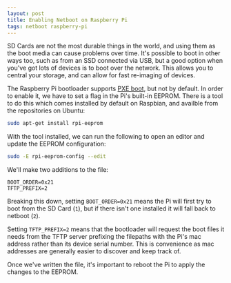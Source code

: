 ```yaml
---
layout: post
title: Enabling Netboot on Raspberry Pi
tags: netboot raspberry-pi
---
```


SD Cards are not the most durable things in the world, and using them as the boot media can cause problems over time. It's possible to boot in other ways too, such as from an SSD connected via USB, but a good option when you've got lots of devices is to boot over the network. This allows you to central your storage, and can allow for fast re-imaging of devices.

The Raspberry Pi bootloader supports [PXE boot](https://en.wikipedia.org/wiki/Preboot_Execution_Environment), but not by default. In order to enable it, we have to set a flag in the Pi's built-in EEPROM. There is a tool to do this which comes installed by default on Raspbian, and availble from the repositories on Ubuntu:

```bash
sudo apt-get install rpi-eeprom
```

With the tool installed, we can run the following to open an editor and update the EEPROM configuration:

```bash
sudo -E rpi-eeprom-config --edit
```

We'll make two additions to the file:

```
BOOT_ORDER=0x21
TFTP_PREFIX=2
```

Breaking this down, setting `BOOT_ORDER=0x21` means the Pi will first try to boot from the SD Card (`1`), but if there isn't one installed it will fall back to netboot (`2`).

Setting `TFTP_PREFIX=2` means that the bootloader will request the boot files it needs from the TFTP server prefixing the filepaths with the Pi's mac address rather than its device serial number. This is convenience as mac addresses are generally easier to discover and keep track of.

Once we've written the file, it's important to reboot the Pi to apply the changes to the EEPROM.
